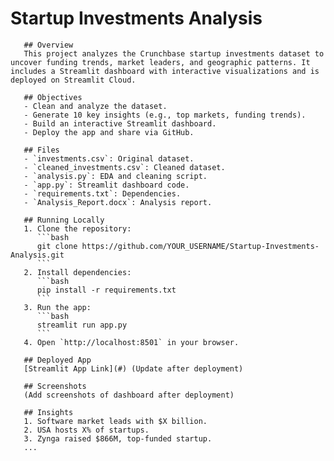# Startup Investments Analysis

       ## Overview
       This project analyzes the Crunchbase startup investments dataset to uncover funding trends, market leaders, and geographic patterns. It includes a Streamlit dashboard with interactive visualizations and is deployed on Streamlit Cloud.

       ## Objectives
       - Clean and analyze the dataset.
       - Generate 10 key insights (e.g., top markets, funding trends).
       - Build an interactive Streamlit dashboard.
       - Deploy the app and share via GitHub.

       ## Files
       - `investments.csv`: Original dataset.
       - `cleaned_investments.csv`: Cleaned dataset.
       - `analysis.py`: EDA and cleaning script.
       - `app.py`: Streamlit dashboard code.
       - `requirements.txt`: Dependencies.
       - `Analysis_Report.docx`: Analysis report.

       ## Running Locally
       1. Clone the repository:
          ```bash
          git clone https://github.com/YOUR_USERNAME/Startup-Investments-Analysis.git
          ```
       2. Install dependencies:
          ```bash
          pip install -r requirements.txt
          ```
       3. Run the app:
          ```bash
          streamlit run app.py
          ```
       4. Open `http://localhost:8501` in your browser.

       ## Deployed App
       [Streamlit App Link](#) (Update after deployment)

       ## Screenshots
       (Add screenshots of dashboard after deployment)

       ## Insights
       1. Software market leads with $X billion.
       2. USA hosts X% of startups.
       3. Zynga raised $866M, top-funded startup.
       ...